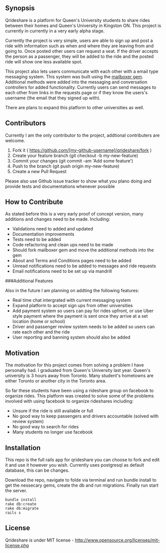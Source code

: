## Synopsis

Qrideshare is a platform for Queen's University students to share rides between their homes and Queen's University in Kingston ON. This project is currently in currently in a very early alpha stage.

Currently the project is very simple, users are able to sign up and post a ride with information such as when and where they are leaving from and going to. Once posted other users can request a seat. If the driver accepts the person as a passenger, they will be added to the ride and the posted ride will show one less available spot.

This project also lets users communicate with each other with a email type messaging system. This system was built using the [mailboxer gem](https://github.com/mailboxer/mailboxer). Additional methods were added into the messaging and conversation controllers for added functionality. Currently users can send messages to each other from links in the requests page or if they know the users's username (the email that they signed up with).

There are plans to expand this platform to other universities as well.

## Contributors

Currently I am the only contributor to the project, addtional contributers are welcome.

1. Fork it ( https://github.com/[my-github-username]/qrideshare/fork )
2. Create your feature branch (git checkout -b my-new-feature)
3. Commit your changes (git commit -am 'Add some feature')
4. Push to the branch (git push origin my-new-feature)
5. Create a new Pull Request

Please also use Github issue tracker to show what you plano doing and provide tests and documentations whenever possible

## How to Contribute

As stated before this is a very early proof of concept version, many additions and changes need to be made. Including:

* Validations need to added and updated
* Documentation improvements
* Tests need to be added
* Code refactoring and clean ups need to be made
* Should fork mailboxer gem and move the additional methods into the gem
* About and Terms and Conditions pages need to be added
* Unread notifications need to be added to messages and ride requests
* Email notifications need to be set up via mandrill

###Additional Features

Also in the future I am planning on addting the following features:

* Real time chat intergrated with current messaging system
* Expand platform to accept sign ups from other universities
* Add payment system so users can pay for rides upfront, or use Uber style payment where the payment is sent once they arrive at a set location (home or school)
* Driver and passenger review system needs to be added so users can rate each other and the ride
* User reporting and banning system should also be added

## Motivation

The motivation for this project comes from solving a problem I have personally had. I graduated from Queen's University last year. Queen's university is 3 hours away from Toronto. Many student's hometowns are either Toronto or another city in the Toronto area.

So far these students have been using a rideshare group on facebook to organize rides. This platform was created to solve some of the problems involved with using facebook to organize rideshares including:

* Unsure if the ride is still available or full
* No good way to keep passengers and drivers accountable (solved with review system)
* No good way to search for rides
* Many students no longer use facebook


## Installation

This repo is the full rails app for qrideshare you can choose to fork and edit it and use it however you wish. Currently uses postgresql as default database, this can be changes.

Download the repo, navigate to folde via terminal and run bundle install to get the nessecary gems, create the db and run migrations. Finally run start the server.

 ```shell
 bundle install
 rake db:create
 rake db:migrate
 rails s
 ```

## License

Qrideshare is under MIT license - http://www.opensource.org/licenses/mit-license.php
